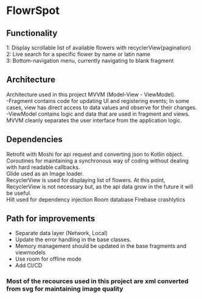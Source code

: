 # FlowrSpot

## Functionality
1: Display scrollable list of available flowers with recyclerView(pagination)</br>
2: Live search for a specific flower by name or latin name <br/>
3: Bottom-navigation menu, currently navigating to blank fragment

## Architecture
Architecture used in this project MVVM (Model-View - ViewModel).</br>
-Fragment contains code for updating UI and registering events; In some cases, view has direct  access to data values and observe for their changes.</br>
-ViewModel contains logic and data that are used in fragment and views. </br>
MVVM cleanly separates the user interface from the application logic.

## Dependencies 
Retrofit with Moshi for api request and converting json to Kotlin object.</br>
Coroutines for maintaining a synchronous way of coding without dealing with hard readable callbacks.</br>
Glide used as an Image loader.</br>
RecyclerView is used for displaying list of flowers. At this point, RecyclerView is not necessary but, as the api data grow in the future it will be useful.</br>
Hilt used for dependency injection
Room database
Firebase crashlytics

## Path for improvements
- Separate data layer (Network, Local)
- Update the error handling in the base classes.
- Memory management should be updated in the base fragments and viewmodels
- Use room for offline mode
- Add CI/CD

### Most of the recources used in this project are xml converted from svg for maintaining image quality









